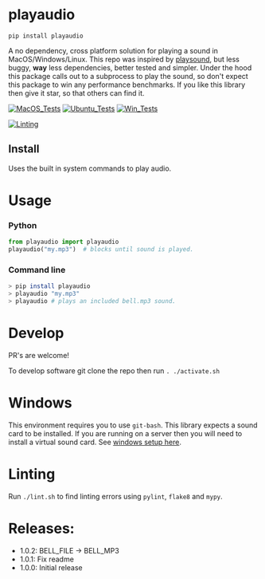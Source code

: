 # playaudio

`pip install playaudio`

A no dependency, cross platform solution for playing a sound in MacOS/Windows/Linux. This repo was inspired by [playsound](https://github.com/TaylorSMarks/playsound), but less buggy, **way** less dependencies, better tested and simpler. Under the hood this package calls out to a subprocess to play the sound, so don't expect this package to win any performance benchmarks. If you like this library then give it star, so that others can find it.

[![MacOS_Tests](../../actions/workflows/push_macos.yml/badge.svg)](../../actions/workflows/push_macos.yml)
[![Ubuntu_Tests](../../actions/workflows/push_ubuntu.yml/badge.svg)](../../actions/workflows/push_ubuntu.yml)
[![Win_Tests](../../actions/workflows/push_win.yml/badge.svg)](../../actions/workflows/push_win.yml)

[![Linting](../../actions/workflows/lint.yml/badge.svg)](../../actions/workflows/lint.yml)

## Install

Uses the built in system commands to play audio.

# Usage

### Python

```python
from playaudio import playaudio
playaudio("my.mp3")  # blocks until sound is played.
```

### Command line

```bash
> pip install playaudio
> playaudio "my.mp3"
> playaudio # plays an included bell.mp3 sound.
```

# Develop

PR's are welcome!

To develop software git clone the repo then run `. ./activate.sh`

# Windows

This environment requires you to use `git-bash`. This library expects a sound card to be installed. If you are running on a server then you will need to install a virtual sound card. See [windows setup here](.github/workflows/push_win.yml).

# Linting

Run `./lint.sh` to find linting errors using `pylint`, `flake8` and `mypy`.


# Releases:
  * 1.0.2: BELL_FILE -> BELL_MP3
  * 1.0.1: Fix readme
  * 1.0.0: Initial release